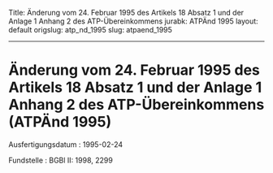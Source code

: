 Title: Änderung vom 24. Februar 1995 des Artikels 18 Absatz 1 und der Anlage 1 Anhang
  2 des ATP-Übereinkommens
jurabk: ATPÄnd 1995
layout: default
origslug: atp_nd_1995
slug: atpaend_1995

---

# Änderung vom 24. Februar 1995 des Artikels 18 Absatz 1 und der Anlage 1 Anhang 2 des ATP-Übereinkommens (ATPÄnd 1995)

Ausfertigungsdatum
:   1995-02-24

Fundstelle
:   BGBl II: 1998, 2299

